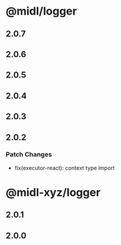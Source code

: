 # @midl/logger

## 2.0.7

## 2.0.6

## 2.0.5

## 2.0.4

## 2.0.3

## 2.0.2

### Patch Changes

- fix(executor-react): context type import

# @midl-xyz/logger

## 2.0.1

## 2.0.0
